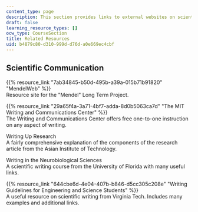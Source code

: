 ```yaml
---
content_type: page
description: This section provides links to external websites on scientific communication.
draft: false
learning_resource_types: []
ocw_type: CourseSection
title: Related Resources
uid: b4879c80-d310-999d-d76d-a0e669ec4cbf
---
```

## Scientific Communication

{{% resource_link "7ab34845-b50d-495b-a39a-015b71b91820" "MendelWeb" %}}   
Resource site for the "Mendel" Long Term Project.

{{% resource_link "29a65f4a-3a71-4bf7-adda-8d0b5063ca7d" "The MIT Writing and Communications Center" %}}   
The Writing and Communications Center offers free one-to-one instruction on any aspect of writing.

Writing Up Research   
A fairly comprehensive explanation of the components of the research article from the Asian Institute of Technology.

Writing in the Neurobiological Sciences   
A scientific writing course from the University of Florida with many useful links.

{{% resource_link "644cbe6d-4e04-407b-b846-d5cc305c208e" "Writing Guidelines for Engineering and Science Students" %}}   
A useful resource on scientific writing from Virginia Tech. Includes many examples and additional links.